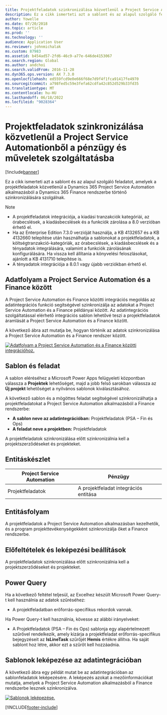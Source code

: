```yaml
---
title: Projektfeladatok szinkronizálása közvetlenül a Project Service Automationből a pénzügy és műveletek szolgáltatásba
description: Ez a cikk ismerteti azt a sablont és az alapul szolgáló feladatot, amelyek a projektfeladatok közvetlenül a Microsoft Dynamics 365 Project Service Automation alkalmazásból a Dynamics 365 Finance rendszerbe történő szinkronizálására szolgálnak.
author: Yowelle
ms.date: 07/20/2018
ms.topic: article
ms.prod: ''
ms.technology: ''
audience: Application User
ms.reviewer: johnmichalak
ms.custom: 87983
ms.assetid: b454ad57-2fd6-46c9-a77e-646de4153067
ms.search.region: Global
ms.author: andchoi
ms.search.validFrom: 2016-11-28
ms.dyn365.ops.version: AX 7.3.0
ms.openlocfilehash: ed559fcd9e0e666f68e7d9f4f1fca91417fe4970
ms.sourcegitcommit: a798fed5c59e3fefa62cdfa42c852d529b33fd35
ms.translationtype: MT
ms.contentlocale: hu-HU
ms.lasthandoff: 06/18/2022
ms.locfileid: "9028364"
---
```

# <a name="synchronize-project-tasks-directly-from-project-service-automation-to-finance-and-operations"></a>Projektfeladatok szinkronizálása közvetlenül a Project Service Automationből a pénzügy és műveletek szolgáltatásba

[!include[banner](../includes/banner.md)]

Ez a cikk ismerteti azt a sablont és az alapul szolgáló feladatot, amelyek a projektfeladatok közvetlenül a Dynamics 365 Project Service Automation alkalmazásból a Dynamics 365 Finance rendszerbe történő szinkronizálására szolgálnak.

> [!NOTE]
> - A projektfeladatok integrációja, a kiadási tranzakciók kategóriái, az órabecslések, a kiadásbecslések és a funkciók zárolása a 8.0 verzióban érhető el.
> - Ha az Enterprise Edition 7.3.0 verzióját használja, a KB 4132657 és a KB 4132660 telepítése után használhatja a sablonokat a projektfeladatok, a költségtranzakció-kategóriák, az órabecslések, a kiadásbecslések és a tényadatok integrálására, valamint a funkciók zárolásának konfigurálására. Ha vissza kell állítania a könyvelési feloszlásokat, ajánlott a KB 4131710 telepítése is.
> - A tényadatok integrációja a 8.0.1 vagy újabb verziókban érhető el.

## <a name="data-flow-for-project-service-automation-to-finance"></a>Adatfolyam a Project Service Automation és a Finance között

A Project Service Automation és Finance közötti integrációs megoldás az adatintegrációs funkció segítségével szinkronizálja az adatokat a Project Service Automation és a Finance példányai között. Az adatintegrációs szolgáltatással elérhető integrációs sablon lehetővé teszi a projektfeladatok áramlását a Project Service Automation és a Finance között.

A következő ábra azt mutatja be, hogyan történik az adatok szinkronizálása a Project Service Automation és a Finance rendszer között.

[![Adatfolyam a Project Service Automation és a Finance közötti integrációhoz.](./media/ProjectTasksFlow.png)](./media/ProjectTasksFlow.png)

## <a name="template-and-task"></a>Sablon és feladat

A sablon eléréséhez a Microsoft Power Apps felügyeleti központban válassza a **Projektek** lehetőséget, majd a jobb felső sarokban válassza az **Új projekt** lehetőséget a nyilvános sablonok kiválasztásához.

A következő sablon és a mögöttes feladat segítségével szinkronizálhatja a projektfeladatokat a Project Service Automation alkalmazásból a Finance rendszerbe:

- **A sablon neve az adatintegrációban:** Projektfeladatok (PSA – Fin és Ops)
- **A feladat neve a projektben:** Projektfeladatok

A projektfeladatok szinkronizálása előtt szinkronizálnia kell a projektszerződéseket és projekteket.

## <a name="entity-set"></a>Entitáskészlet

| Project Service Automation | Pénzügy                             |
|----------------------------|-------------------------------------|
| Projektfeladatok              | A projektfeladat integrációs entitása |

## <a name="entity-flow"></a>Entitásfolyam

A projektfeladatok a Project Service Automation alkalmazásban kezelhetők, és a program projekttevékenységekként szinkronizálja őket a Finance rendszerbe.

## <a name="prerequisites-and-mapping-setup"></a>Előfeltételek és leképezési beállítások

A projektfeladatok szinkronizálása előtt szinkronizálnia kell a projektszerződéseket és projekteket.

## <a name="power-query"></a>Power Query

Ha a következő feltétel teljesül, az Excelhez készült Microsoft Power Query-t kell használnia az adatok szűréséhez:

- A projektfeladatban erőforrás-specifikus rekordok vannak.

Ha Power Query-t kell használnia, kövesse az alábbi irányelveket:

- A Projektfeladatok (PSA – Fin és Ops) sablonja egy alapértelmezett szűrővel rendelkezik, amely kizárja a projektfeladat erőforrás-specifikus bejegyzéseit az **IsLineTask** szűrőjét **Hemis** értékre állítva. Ha saját sablont hoz létre, akkor ezt a szűrőt kell hozzáadnia.

## <a name="template-mapping-in-data-integration"></a>Sablonok leképezése az adatintegrációban

A következő ábra egy példát mutat be az adatintegrációban az sablonfeladatok leképezésére. A leképezés azokat a mezőinformációkat mutatja, amelyek a Project Service Automation alkalmazásból a Finance rendszerbe lesznek szinkronizálva.

[![Sablonok leképezése.](./media/ProjectTasksMapping.png)](./media/ProjectTasksMapping.png)


[!INCLUDE[footer-include](../includes/footer-banner.md)]